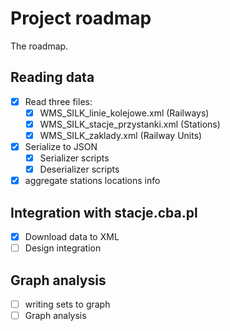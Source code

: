 # Project roadmap
The roadmap.
## Reading data
+ [x] Read three files:
  + [x] WMS_SILK_linie_kolejowe.xml (Railways)
  + [x] WMS_SILK_stacje_przystanki.xml (Stations)
  + [x] WMS_SILK_zaklady.xml (Railway Units)
+ [x] Serialize to JSON
  + [x] Serializer scripts
  + [x] Deserializer scripts
+ [x] aggregate stations locations info
## Integration with stacje.cba.pl
+ [x] Download data to XML
+ [ ] Design integration
## Graph analysis
+ [ ] writing sets to graph
+ [ ] Graph analysis